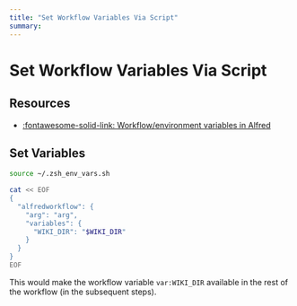 ```yaml
---
title: "Set Workflow Variables Via Script"
summary:
---
```


Set Workflow Variables Via Script
===

Resources
---

- [:fontawesome-solid-link: Workflow/environment variables in
    Alfred](https://www.deanishe.net/post/2018/10/workflow/environment-variables-in-alfred/#from-run-script-actions)


Set Variables
---

```bash
source ~/.zsh_env_vars.sh

cat << EOF
{
  "alfredworkflow": {
    "arg": "arg",
    "variables": {
      "WIKI_DIR": "$WIKI_DIR"
    }
  }
}
EOF
```

This would make the workflow variable `var:WIKI_DIR` available in the rest of
the workflow (in the subsequent steps).
